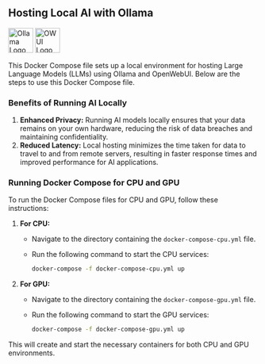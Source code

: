 ## Hosting Local AI with Ollama

<span><img src="https://raw.githubusercontent.com/loganmarchione/homelab-svg-assets/c378f0a492cacfa327b9cc7b4b97fa6605f72de8/assets/ollama-white.svg" alt="Ollama Logo" width="50" height="50" /></span>
<span><img src="https://docs.openwebui.com/images/logo.png" alt="OWUI Logo" width="50" height="50" /></span>

This Docker Compose file sets up a local environment for hosting Large Language Models (LLMs) using Ollama and OpenWebUI. Below are the steps to use this Docker Compose file.

### Benefits of Running AI Locally
1. **Enhanced Privacy:** Running AI models locally ensures that your data remains on your own hardware, reducing the risk of data breaches and maintaining confidentiality.
2. **Reduced Latency:** Local hosting minimizes the time taken for data to travel to and from remote servers, resulting in faster response times and improved performance for AI applications.

### Running Docker Compose for CPU and GPU
To run the Docker Compose files for CPU and GPU, follow these instructions:

1. **For CPU:**
   - Navigate to the directory containing the `docker-compose-cpu.yml` file.
   - Run the following command to start the CPU services:

     ```bash
     docker-compose -f docker-compose-cpu.yml up
     ```

2. **For GPU:**
   - Navigate to the directory containing the `docker-compose-gpu.yml` file.
   - Run the following command to start the GPU services:

     ```bash
     docker-compose -f docker-compose-gpu.yml up
     ```

This will create and start the necessary containers for both CPU and GPU environments.
